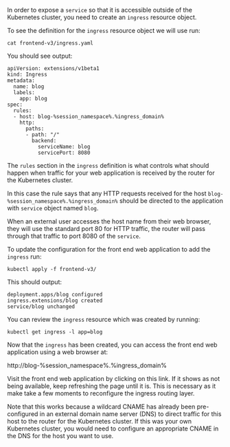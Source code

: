 In order to expose a `service` so that it is accessible outside of the Kubernetes cluster, you need to create an `ingress` resource object.

To see the definition for the `ingress` resource object we will use run:

```execute
cat frontend-v3/ingress.yaml
```

You should see output:

```
apiVersion: extensions/v1beta1
kind: Ingress
metadata:
  name: blog
  labels:
    app: blog
spec:
  rules:
  - host: blog-%session_namespace%.%ingress_domain%
    http:
      paths:
      - path: "/"
        backend:
          serviceName: blog
          servicePort: 8080
```

The `rules` section in the `ingress` definition is what controls what should happen when traffic for your web application is received by the router for the Kubernetes cluster.

In this case the rule says that any HTTP requests received for the host `blog-%session_namespace%.%ingress_domain%` should be directed to the application with `service` object named `blog`.

When an external user accesses the host name from their web browser, they will use the standard port 80 for HTTP traffic, the router will pass through that traffic to port 8080 of the `service`.

To update the configuration for the front end web application to add the `ingress` run:

```execute
kubectl apply -f frontend-v3/
```

This should output:

```
deployment.apps/blog configured
ingress.extensions/blog created
service/blog unchanged
```

You can review the `ingress` resource which was created by running:

```execute
kubectl get ingress -l app=blog
```

Now that the `ingress` has been created, you can access the front end web application using a web browser at:

http://blog-%session_namespace%.%ingress_domain%

Visit the front end web application by clicking on this link. If it shows as not being available, keep refreshing the page until it is. This is necessary as it make take a few moments to reconfigure the ingress routing layer.

Note that this works because a wildcard CNAME has already been pre-configured in an external domain name server (DNS) to direct traffic for this host to the router for the Kubernetes cluster. If this was your own Kubernetes cluster, you would need to configure an appropriate CNAME in the DNS for the host you want to use.
